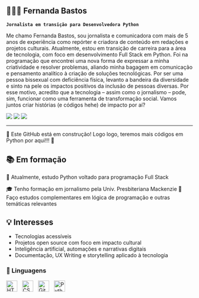 ## 👩🏻‍💻 Fernanda Bastos

**`Jornalista em transição para Desenvolvedora Python`**

Me chamo Fernanda Bastos, sou jornalista e comunicadora com mais de 5 anos de experiência como repórter e criadora de conteúdo em redações e projetos culturais. Atualmente, estou em transição de carreira para a área de tecnologia, com foco em desenvolvimento Full Stack em Python. Foi na programação que encontrei uma nova forma de expressar a minha criatividade e resolver problemas, aliando minha bagagem em comunicação e pensamento analítico à criação de soluções tecnológicas. Por ser uma pessoa bissexual com deficiência física, levanto a bandeira da diversidade e sinto na pele os impactos positivos da inclusão de pessoas diversas. Por esse motivo, acredito que a tecnologia – assim como o jornalismo – pode, sim, funcionar como uma ferramenta de transformação social. Vamos juntos criar histórias (e códigos hehe) de impacto por aí?

<div> 
  
<a href="[https://www.linkedin.com/in/fernandabastos2025/]" target="_blank"><img src="https://img.shields.io/badge/-LinkedIn-%230077B5?style=for-the-badge&logo=linkedin&logoColor=white" target="_blank"></a>
<a href="[https://www.instagram.com/bastafernanda/]" target="_blank"><img src="https://img.shields.io/badge/Instagram-%23E4405F.svg?style=for-the-badge&logo=Instagram&logoColor=white" target="_blank"></a>
<a href = "mailto:hellofernandabastos@gmail.com"><img src="https://img.shields.io/badge/Gmail-D14836?style=for-the-badge&logo=gmail&logoColor=white" target="_blank"></a>

</div>

---

🚧 Este GitHub está em construção! Logo logo, teremos mais códigos em Python por aqui!!! 🚧

## 📚 Em formação
📌 Atualmente, estudo Python voltado para programação Full Stack

🎓 Tenho formação em jornalismo pela Univ. Presbiteriana Mackenzie
🧩 Faço estudos complementares em lógica de programação e outras temáticas relevantes

## 💡 Interesses
- Tecnologias acessíveis
- Projetos open source com foco em impacto cultural
- Inteligência artificial, automações e narrativas digitais
- Documentação, UX Writing e storytelling aplicado à tecnologia

### 🤖 Linguagens

<img 
    align="left" 
    alt="HTML"
    title="HTML" 
    width="30px" 
    style="padding-right: 10px;" 
    src="https://cdn.jsdelivr.net/gh/devicons/devicon@latest/icons/html5/html5-original.svg" 
/>
<img 
    align="left" 
    alt="CSS" 
    title="CSS"
    width="30px" 
    style="padding-right: 10px;" 
    src="https://cdn.jsdelivr.net/gh/devicons/devicon@latest/icons/css3/css3-original.svg" 
/>
<img 
    align="left" 
    alt="Git" 
    title="Git"
    width="30px" 
    style="padding-right: 10px;" 
    src="https://cdn.jsdelivr.net/gh/devicons/devicon@latest/icons/git/git-original.svg" 
/>
<img 
    align="left" 
    alt="Python" 
    title="Python"
    width="30px" 
    style="padding-right: 10px;" 
    src="https://cdn.jsdelivr.net/gh/devicons/devicon@latest/icons/python/python-original.svg" 
/>

<br/>
<br/>
